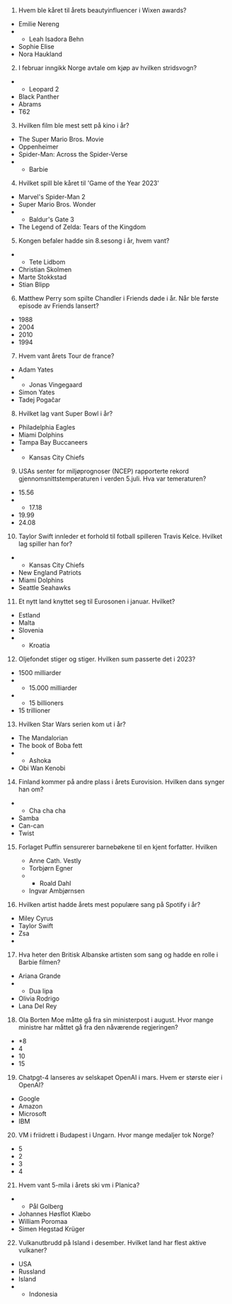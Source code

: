 1. Hvem ble kåret til årets beautyinfluencer i Wixen awards?
- Emilie Nereng
- * Leah Isadora Behn
- Sophie Elise
- Nora Haukland

2. I februar inngikk Norge avtale om kjøp av hvilken stridsvogn?
- * Leopard 2
- Black Panther
- Abrams
- T62

3. Hvilken film ble mest sett på kino i år?
- The Super Mario Bros. Movie
- Oppenheimer
- Spider-Man: Across the Spider-Verse
- * Barbie

4. Hvilket spill ble kåret til 'Game of the Year 2023'
- Marvel's Spider-Man 2
- Super Mario Bros. Wonder 
- * Baldur's Gate 3 
- The Legend of Zelda: Tears of the Kingdom

5. Kongen befaler hadde sin 8.sesong i år, hvem vant?
- * Tete Lidbom
- Christian Skolmen
- Marte Stokkstad
- Stian Blipp

6. Matthew Perry som spilte Chandler i Friends døde i år. Når ble første episode av Friends lansert?
- 1988
- 2004
- 2010
- 1994

7. Hvem vant årets Tour de france?
-  Adam Yates
-  * Jonas Vingegaard
-  Simon Yates
-  Tadej Pogačar

8. Hvilket lag vant Super Bowl i år?
- Philadelphia Eagles
- Miami Dolphins
- Tampa Bay Buccaneers
- * Kansas City Chiefs

9. USAs senter for miljøprognoser (NCEP) rapporterte rekord gjennomsnittstemperaturen i verden 5.juli. Hva var temeraturen?
- 15.56
- * 17.18
- 19.99
- 24.08

10. Taylor Swift innleder et forhold til fotball spilleren Travis Kelce. Hvilket lag spiller han for?

- * Kansas City Chiefs
- New England Patriots
- Miami Dolphins
- Seattle Seahawks

11. Et nytt land knyttet seg til Eurosonen i januar. Hvilket?

- Estland
- Malta
- Slovenia
- * Kroatia

12. Oljefondet stiger og stiger. Hvilken sum passerte det i 2023?

- 1500 milliarder
- * 15.000 milliarder
- * 15 billioners
- 15 trillioner

13. Hvilken Star Wars serien kom ut i år?
- The Mandalorian
- The book of Boba fett
- * Ashoka
- Obi Wan Kenobi

14. Finland kommer på andre plass i årets Eurovision. Hvilken dans synger han om?
- * Cha cha cha
- Samba
- Can-can
- Twist

15. Forlaget Puffin sensurerer barnebøkene til en kjent forfatter. Hvilken
    - Anne Cath. Vestly
    - Torbjørn Egner
    - * Roald Dahl
    - Ingvar Ambjørnsen

16. Hvilken artist hadde årets mest populære sang på Spotify i år?
- Miley Cyrus
- Taylor Swift
- Zsa
- 

17. Hva heter den Britisk Albanske artisten som sang og hadde en rolle i Barbie filmen?
- Ariana Grande
- * Dua lipa
- Olivia Rodrigo
- Lana Del Rey

18. Ola Borten Moe måtte gå fra sin ministerpost i august. Hvor mange ministre har måttet gå fra den nåværende regjeringen?
- *8
- 4
- 10
- 15


19. Chatpgt-4 lanseres av selskapet OpenAI i mars. Hvem er største eier i OpenAI?
- Google
- Amazon
- Microsoft
- IBM

20. VM i friidrett i Budapest i Ungarn. Hvor mange medaljer tok Norge?
- 5
- 2
- 3
- 4

21. Hvem vant 5-mila i årets ski vm i Planica?
- * Pål Golberg
- Johannes Høsflot Klæbo
- William Poromaa
- Simen Hegstad Krüger

22. Vulkanutbrudd på Island i desember. Hvilket land har flest aktive vulkaner?
- USA
- Russland
- Island
- * Indonesia